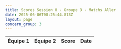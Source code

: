 ```yaml
---
title: Scores Session 0 - Groupe 3 - Matchs Aller
date: 2025-06-06T08:25:44.813Z
layout: page
concern_group: 3
---
```




| Équipe 1 | Équipe 2 | Score | Date |
|----------|----------|-------|------|

